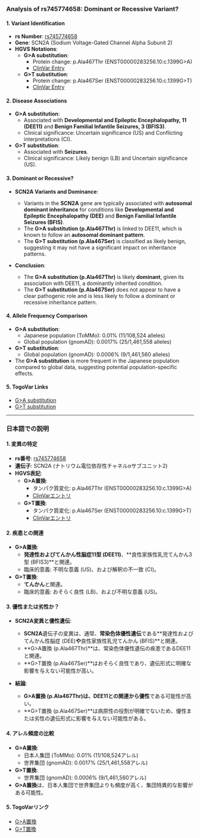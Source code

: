 ### Analysis of rs745774658: Dominant or Recessive Variant?

#### 1. **Variant Identification**
   - **rs Number**: [rs745774658](https://identifiers.org/dbsnp/rs745774658)
   - **Gene**: SCN2A (Sodium Voltage-Gated Channel Alpha Subunit 2)
   - **HGVS Notations**:
     - **G>A substitution**: 
       - Protein change: p.Ala467Thr (ENST00000283256.10:c.1399G>A)
       - [ClinVar Entry](https://www.ncbi.nlm.nih.gov/clinvar/variation/452471)
     - **G>T substitution**: 
       - Protein change: p.Ala467Ser (ENST00000283256.10:c.1399G>T)
       - [ClinVar Entry](https://www.ncbi.nlm.nih.gov/clinvar/variation/983216)

#### 2. **Disease Associations**
   - **G>A substitution**:
     - Associated with **Developmental and Epileptic Encephalopathy, 11 (DEE11)** and **Benign Familial Infantile Seizures, 3 (BFIS3)**.
     - Clinical significance: Uncertain significance (US) and Conflicting interpretations (CI).
   - **G>T substitution**:
     - Associated with **Seizures**.
     - Clinical significance: Likely benign (LB) and Uncertain significance (US).

#### 3. **Dominant or Recessive?**
   - **SCN2A Variants and Dominance**:
     - Variants in the **SCN2A** gene are typically associated with **autosomal dominant inheritance** for conditions like **Developmental and Epileptic Encephalopathy (DEE)** and **Benign Familial Infantile Seizures (BFIS)**.
     - The **G>A substitution (p.Ala467Thr)** is linked to DEE11, which is known to follow an **autosomal dominant pattern**.
     - The **G>T substitution (p.Ala467Ser)** is classified as likely benign, suggesting it may not have a significant impact on inheritance patterns.

   - **Conclusion**:
     - The **G>A substitution (p.Ala467Thr)** is likely **dominant**, given its association with DEE11, a dominantly inherited condition.
     - The **G>T substitution (p.Ala467Ser)** does not appear to have a clear pathogenic role and is less likely to follow a dominant or recessive inheritance pattern.

#### 4. **Allele Frequency Comparison**
   - **G>A substitution**:
     - Japanese population (ToMMo): 0.01% (11/108,524 alleles)
     - Global population (gnomAD): 0.0017% (25/1,461,558 alleles)
   - **G>T substitution**:
     - Global population (gnomAD): 0.0006% (9/1,461,560 alleles)
   - The **G>A substitution** is more frequent in the Japanese population compared to global data, suggesting potential population-specific effects.

#### 5. **TogoVar Links**
   - [G>A substitution](https://togovar.org/variant/tgv9339051)
   - [G>T substitution](https://togovar.org/variant/tgv9339051)

---

### 日本語での説明

#### 1. **変異の特定**
   - **rs番号**: [rs745774658](https://identifiers.org/dbsnp/rs745774658)
   - **遺伝子**: SCN2A (ナトリウム電位依存性チャネルαサブユニット2)
   - **HGVS表記**:
     - **G>A置換**: 
       - タンパク質変化: p.Ala467Thr (ENST00000283256.10:c.1399G>A)
       - [ClinVarエントリ](https://www.ncbi.nlm.nih.gov/clinvar/variation/452471)
     - **G>T置換**: 
       - タンパク質変化: p.Ala467Ser (ENST00000283256.10:c.1399G>T)
       - [ClinVarエントリ](https://www.ncbi.nlm.nih.gov/clinvar/variation/983216)

#### 2. **疾患との関連**
   - **G>A置換**:
     - **発達性およびてんかん性脳症11型 (DEE11)**、**良性家族性乳児てんかん3型 (BFIS3)**と関連。
     - 臨床的意義: 不明な意義 (US)、および解釈の不一致 (CI)。
   - **G>T置換**:
     - **てんかん**と関連。
     - 臨床的意義: おそらく良性 (LB)、および不明な意義 (US)。

#### 3. **優性または劣性か？**
   - **SCN2A変異と優性遺伝**:
     - **SCN2A**遺伝子の変異は、通常、**常染色体優性遺伝**である**発達性およびてんかん性脳症 (DEE)**や**良性家族性乳児てんかん (BFIS)**と関連。
     - **G>A置換 (p.Ala467Thr)**は、常染色体優性遺伝の疾患であるDEE11と関連。
     - **G>T置換 (p.Ala467Ser)**はおそらく良性であり、遺伝形式に明確な影響を与えない可能性が高い。

   - **結論**:
     - **G>A置換 (p.Ala467Thr)**は、DEE11との関連から**優性**である可能性が高い。
     - **G>T置換 (p.Ala467Ser)**は病原性の役割が明確でないため、優性または劣性の遺伝形式に影響を与えない可能性がある。

#### 4. **アレル頻度の比較**
   - **G>A置換**:
     - 日本人集団 (ToMMo): 0.01% (11/108,524アレル)
     - 世界集団 (gnomAD): 0.0017% (25/1,461,558アレル)
   - **G>T置換**:
     - 世界集団 (gnomAD): 0.0006% (9/1,461,560アレル)
   - **G>A置換**は、日本人集団で世界集団よりも頻度が高く、集団特異的な影響がある可能性。

#### 5. **TogoVarリンク**
   - [G>A置換](https://togovar.org/variant/tgv9339051)
   - [G>T置換](https://togovar.org/variant/tgv9339051)
